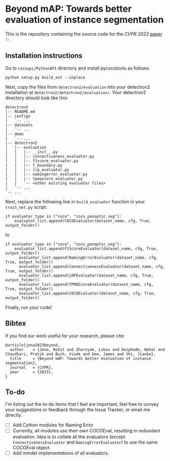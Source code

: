 # Beyond mAP: Towards better evaluation of instance segmentation

This is the repository containing the source code for the _CVPR 2023_ [paper](https://arxiv.org/pdf/2207.01614.pdf) ✨. 

## Installation instructions
Go to `cocoapi/PythonAPI` directory and install pycocotools as follows:
```
python setup.py build_ext --inplace
```

Next, copy the files from `detectron2/evaluation` into your detectron2 installation at `detectron2/detectron2/evaluation/`. Your detectron2 directory should look like this:
```
detectron2
|-- README.md
|-- configs
|   `-- ...
|-- datasets
|   `-- ...
|-- demo
|   `-- ...
|-- detectron2
|   |-- evaluation
|   |   |-- __init__.py
|   |   |-- connectiveness_evaluator.py
|   |   |-- f1score_evaluator.py
|   |   |-- f_boundary.py
|   |   |-- lrp_evaluator.py
|   |   |-- namingerror_evaluator.py
|   |   |-- tpmqscore_evaluator.py
|   |   `-- <other existing evaluator files>
|   `-- ...
`-- ...
```

Next, replace the following line in `build_evaluator` function in your `train_net.py` script:

```
if evaluator_type in ["coco", "coco_panoptic_seg"]:
    evaluator_list.append(COCOEvaluator(dataset_name, cfg, True, output_folder))
```

to
```
if evaluator_type in ["coco", "coco_panoptic_seg"]:
    evaluator_list.append(F1ScoreEvaluator(dataset_name, cfg, True, output_folder))
      evaluator_list.append(NamingErrorEvaluator(dataset_name, cfg, True, output_folder))
      evaluator_list.append(ConnectivenessEvaluator(dataset_name, cfg, True, output_folder))
      evaluator_list.append(LRPEvaluator(dataset_name, cfg, True, output_folder))
      evaluator_list.append(TPMQScoreEvaluator(dataset_name, cfg, True, output_folder))
      evaluator_list.append(COCOEvaluator(dataset_name, cfg, True, output_folder))
```

Finally, run your code! 

## Bibtex

If you find our work useful for your research, please cite:
```
@article{jena2023beyond,
  author    = {Jena, Rohit and Zhornyak, Lukas and Doiphode, Nehal and Chaudhari, Pratik and Buch, Vivek and Gee, James and Shi, Jianbo},
  title     = {Beyond mAP: Towards better evaluation of instance segmentation},
  journal   = {CVPR},
  year      = {2023},
}
```

## To-do
I'm listing out the to-do items that I feel are important, feel free to convey your suggestions or feedback through the Issue Tracker, or email me directly. 

- [ ] Add Cython modules for Naming Error
- [ ] Currently, all modules use their own COCOEval, resulting in redundant evaluation. Idea is to collate all the evaluators (except `ConnectivenessEvaluator` and `NamingErrorEvaluator`) to use the same COCOEval object.
- [ ] Add mmdet implementations of all evaluators.
